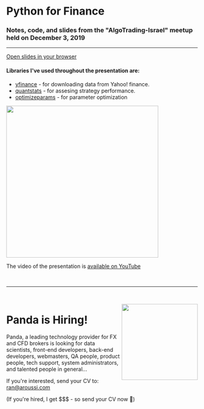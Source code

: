 # Python for Finance 

### Notes, code, and slides from the "AlgoTrading-Israel" meetup held on December 3, 2019

---

[Open slides in your browser](https://combinatronics.com/ranaroussi/python-for-trading-meetup/master/slides.html)

#### Libraries I've used throughout the presentation are:

- [yfinance](https://github.com/ranaroussi/yfinance) - for downloading data from Yahoo! finance.
- [quantstats](https://github.com/ranaroussi/quantstats) - for assesing strategy performance.
- [optimizeparams](https://github.com/ranaroussi/python-for-trading-meetup/blob/master/optimizeparams.py) - for parameter optimization

<a href="https://youtu.be/RjznGUQqXtQ"><img src="https://raw.githubusercontent.com/ranaroussi/python-for-trading-meetup/master/thumbnail.jpg" width="400"></a>

The video of the presentation is [available on YouTube](https://youtu.be/RjznGUQqXtQ)

<br><hr><br>

<img src="https://aroussi.com/panda_logo.png" height="200" align="right">

# Panda is Hiring!

Panda, a leading technology provider for FX and CFD brokers is looking for data scientists, front-end developers, back-end developers, webmasters, QA people, product people, tech support, system administrators, and talented people in general...


If you're interested, send your CV to:<br>
[ran@aroussi.com](ran@aroussi.com)

(If you're hired, I get $$$ - so send your CV now 🤑)